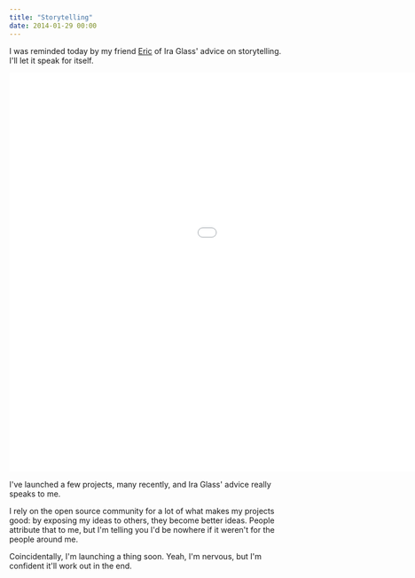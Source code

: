 ```yaml
---
title: "Storytelling"
date: 2014-01-29 00:00
---
```


<p>I was reminded today by my friend <a href="http://twitter.com/akaoka">Eric</a> of Ira Glass' advice on storytelling. I'll let it speak for itself. </p>

<div class="embed-responsive embed-responsive-16by9"><iframe data-image-dimensions="1280x720" mozallowfullscreen="" allowfullscreen="" src="//player.vimeo.com/video/24715531?wmode=opaque&amp;api=1" width="1280" data-embed="true" webkitallowfullscreen="" frameborder="0" title="Ira Glass on Storytelling" height="720" class="embed-responsive-item"></iframe></div>

<p>I've launched a few projects, many recently, and Ira Glass' advice really speaks to me. </p>

<p>I rely on the open source community for a lot of what makes my projects good: by exposing my ideas to others, they become better ideas. People attribute that to me, but I'm telling you I'd be nowhere if it weren't for the people around me. </p>

<p>Coincidentally, I'm launching a thing soon. Yeah, I'm nervous, but I'm confident it'll work out in the end. </p>

<!-- more -->

